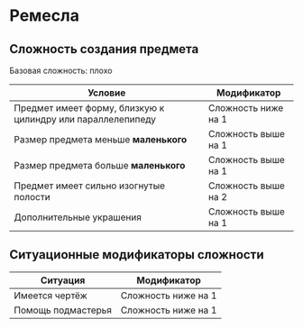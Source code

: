 # Ремесла

## Сложность создания предмета
Базовая сложность: плохо

| Условие                                                     | Модификатор           |
| ----------------------------------------------------------- | --------------------- |
| Предмет имеет форму, близкую к цилиндру или параллелепипеду | Сложность ниже на 1   |
| Размер предмета меньше **маленького**                       | Сложность выше на 1   |
| Размер предмета больше **маленького**                       | Сложность выше на 1   |
| Предмет имеет сильно изогнутые полости                      | Сложность выше на 2   |
| Дополнительные украшения                                    | Сложность выше на 1   |


## Ситуационные модификаторы сложности
| Ситуация           | Модификатор         |
| ------------------ | ------------------- |
| Имеется чертёж     | Сложность ниже на 1 |
| Помощь подмастерья | Сложность ниже на 1 |
